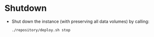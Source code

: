 # Shutdown

- Shut down the instance (with preserving all data volumes) by calling:        

  ```
  ./repository/deploy.sh stop
  ```       
